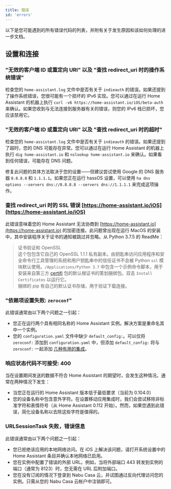 ```yaml
---
title: 错误
id: 'errors'
---
```


以下是您可能遇到的所有错误代码的列表，并附有关于发生原因和该如何处理的进一步文档。

## 设置和连接

### "无效的客户端 ID 或重定向 URI" 以及 "查找 redirect_uri 时的操作系统错误"
检查您的 `home-assistant.log` 文件中是否有关于 `indieauth` 的错误。如果还提到了操作系统错误，您很可能有一个损坏的 IPv6 实现。您可以通过在运行 Home Assistant 的机器上执行 `curl -v6 https://home-assistant.io/iOS/beta-auth` 来确认。如果您收到与无法连接到服务器有关的错误，则您的 IPv6 栈已损坏，您应该禁用它。

### "无效的客户端 ID 或重定向 URI" 以及 "查找 redirect_uri 时的超时"
检查您的 `home-assistant.log` 文件中是否有关于 `indieauth` 的错误。如果还提到了超时，您的 DNS 可能存在异常。您可以通过在运行 Home Assistant 的机器上执行 `dig home-assistant.io` 和 `nslookup home-assistant.io` 来确认。如果看到任何错误，可能存在 DNS 问题。

修复此问题的具体方法取决于您的设置——但建议尝试使用 Google 的 DNS 服务器 `8.8.8.8` 和 `1.1.1.1`。如果您正在运行 hassOS 设置，可以使用 `ha dns options --servers dns://8.8.8.8 --servers dns://1.1.1.1` 来完成这项操作。

### 查找 redirect_uri 时的 SSL 错误 [https://home-assistant.io/iOS](https://home-assistant.io/iOS)
此错误意味着您的 Home Assistant 无法协商到 [https://home-assistant.io](https://home-assistant.io) 的加密连接。此问题曾出现在运行 MacOS 的安装中，其中安装程序关于证书的通知被跳过并忽略。从 Python 3.7.5 的 ReadMe：

>证书验证和 OpenSSL  
>这个包包含它自己的 OpenSSL 1.1.1 私有副本。由钥匙串访问应用程序和安全命令行工具管理的系统和用户钥匙串中的信任证书不会被 Python `ssl` 模块默认使用。`/Applications/Python 3.7` 中包含一个示例命令脚本，用于安装来自第三方 [certifi](https://pypi.org/project/certifi/) 包的默认根证书的策划捆绑包。双击 `Install Certificates` 以运行它。  
>捆绑的 pip 有自己的默认证书存储，用于验证下载连接。

### "依赖项设置失败: `zeroconf`"
此错误通常由以下两个问题之一引起：
* 您正在运行两个具有相同名称的 Home Assistant 实例。解决方案是重命名其中一个实例。
* 您的 `configuration.yaml` 文件中缺少 `default_config:`。可以仅将 `zeroconf:` 添加到 `configuration.yaml` 中，但添加 `default_config:` 将与 `zeroconf:` 一起添加 [几种有用的集成](https://www.home-assistant.io/integrations/default_config/)。

### 响应状态代码不可接受: 400
当在设置期间发送的数据不符合 Home Assistant 的期望时，会发生这种情况。通常在两种情况下发生：

* 当您正在运行的 Home Assistant 版本低于最低要求（当前为 0.104.0）
* 您的设备名称中包含意外字符。在设置移动应用集成时，我们会尝试移除非标准字符和表情符号（从 Home Assistant 0.112 开始）。然而，如果您遇到此错误，简化设备名称以去除这些字符是值得的。

### URLSessionTask 失败，错误信息
此错误通常由以下两个问题之一引起：
* 您已拒绝该应用的本地网络访问。在 iOS 上解决该问题，请打开系统设置中的 Home Assistant 条目并确认本地网络已启用。
* 您在实例中配置了错误的外部 URL。例如，当将外部端口 443 转发到实例的端口（通常为 8123）时，您无需在 URL 后附加端口。
* 您在没有订阅的情况下登录到 Nabu Casa 云，并试图通过反向代理访问您的实例。只需从您的 Nabu Casa 云帐户中注销即可。